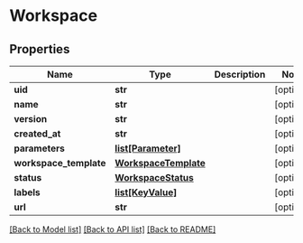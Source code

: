 # Workspace

## Properties
Name | Type | Description | Notes
------------ | ------------- | ------------- | -------------
**uid** | **str** |  | [optional] 
**name** | **str** |  | [optional] 
**version** | **str** |  | [optional] 
**created_at** | **str** |  | [optional] 
**parameters** | [**list[Parameter]**](Parameter.md) |  | [optional] 
**workspace_template** | [**WorkspaceTemplate**](WorkspaceTemplate.md) |  | [optional] 
**status** | [**WorkspaceStatus**](WorkspaceStatus.md) |  | [optional] 
**labels** | [**list[KeyValue]**](KeyValue.md) |  | [optional] 
**url** | **str** |  | [optional] 

[[Back to Model list]](../README.md#documentation-for-models) [[Back to API list]](../README.md#documentation-for-api-endpoints) [[Back to README]](../README.md)


